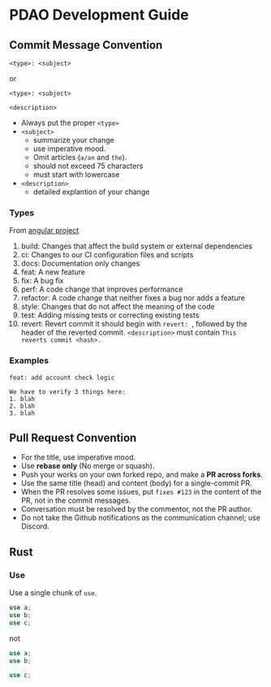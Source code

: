 # PDAO Development Guide

## Commit Message Convention

```
<type>: <subject>
```

or

```
<type>: <subject>

<description>
```

- Always put the proper `<type>`
- `<subject>`
  - summarize your change
  - use imperative mood.
  - Omit articles (`a/an` and `the`).
  - should not exceed 75 characters
  - must start with lowercase
- `<description>` 
  - detailed explantion of your change

### Types
From [angular project](https://github.com/angular/angular/blob/22b96b9/CONTRIBUTING.md#-commit-message-guidelines)

1. build: Changes that affect the build system or external dependencies 
2. ci: Changes to our CI configuration files and scripts 
3. docs: Documentation only changes
4. feat: A new feature
5. fix: A bug fix
6. perf: A code change that improves performance
7. refactor: A code change that neither fixes a bug nor adds a feature
8. style: Changes that do not affect the meaning of the code 
9. test: Adding missing tests or correcting existing tests
10. revert: Revert commit it should begin with `revert: `, followed by the header of the reverted commit. 
`<description>` must contain `This reverts commit <hash>.`

### Examples
```
feat: add account check logic

We have to verify 3 things here:
1. blah
2. blah
3. blah
```

## Pull Request Convention
- For the title, use imperative mood.
- Use **rebase only** (No merge or squash).
- Push your works on your own forked repo, and make a **PR across forks**.
- Use the same title (head) and content (body) for a single-commit PR.
- When the PR resolves some issues, put `fixes #123` in the content of the PR, not in the commit messages.
- Conversation must be resolved by the commentor, not the PR author.
- Do not take the Github notifications as the communication channel; use Discord. 


## Rust
### Use
Use a single chunk of `use`.

```rust
use a;
use b;
use c;
```
not
```rust
use a;
use b;

use c;
```
